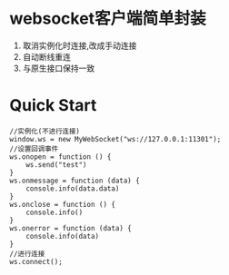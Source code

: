 # websocket客户端简单封装

1. 取消实例化时连接,改成手动连接
1. 自动断线重连
1. 与原生接口保持一致

# Quick Start

    //实例化(不进行连接)
    window.ws = new MyWebSocket("ws://127.0.0.1:11301");
    //设置回调事件
    ws.onopen = function () {
        ws.send("test")
    }
    ws.onmessage = function (data) {
        console.info(data.data)
    }
    ws.onclose = function () {
        console.info()
    }
    ws.onerror = function (data) {
        console.info(data)
    }
    //进行连接
    ws.connect();
